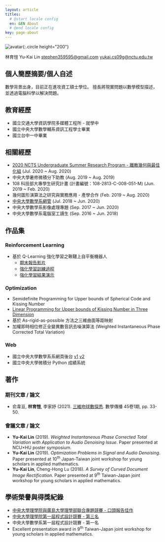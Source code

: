```yaml
---
layout: article
titles:
  # @start locale config
  en: &EN About
  # @end locale config
key: page-about
---
```


![avatar](https://lh3.googleusercontent.com/a-/AOh14GhnBsa3whM8nDU2qGfFG84MKmM_4AOFJ91qkz8c-g){:.circle height="200"}

林育愷 Yu-Kai Lin
stephen359595@gmail.com
yukai.cs09g@nctu.edu.tw

## 個人簡歷摘要/個人自述

數學背景出身，目前正在進攻資工碩士學位。
擅長將現實問題以數學模型描述，並透過電腦科學以解決問題。

## 教育經歷

- 國立交通大學資訊學院多媒體工程所 - 就學中
- 國立中央大學數學輔系資訊工程學士畢業
- 國立台中一中畢業

## 相關經歷

- [2020 NCTS Undergraduate Summer Research Program - 離散幾何與最佳化組](http://www.ncts.ntu.edu.tw/news_detail.php?nid=85) (Jul. 2020 ~ Aug. 2020)
- 中央大學暑修微積分下助教 (Aug. 2019 ~ Aug. 2019)
- 108 科技部大專學生研究計畫 (計畫編號：108-2813-C-008-051-M) (Jun. 2019 ~ Feb. 2020)
- 幾何圖形演算法之研究與實務應用 - 產學合作 (Feb. 2019 ~ Aug. 2020)
- [中央大學數學系網管](http://w2.math.ncu.edu.tw/about/mcl) (Jul. 2018 ~ Jun. 2020)
- 中央大學數學系影像處理專題 (Sep. 2017 ~ Jun. 2020)
- 中央大學數學系電腦室工讀生 (Sep. 2016 ~ Jun. 2018)

## 作品集

### Reinforcement Learning

- 基於 Q-Learning 強化學習之鞦韆上自平衡機器人
  - [期末報告影片](https://youtu.be/U6wQOqiuYWM?t=554)
  - [強化學習訓練過程](https://youtu.be/ZI97zVL4Qdk)
  - [強化學習結果演示](https://youtu.be/X84S3kAQsjw)

### Optimization

- Semidefinite Programming for Upper bounds of Spherical Code and Kissing Number
- [Linear Programming for Upper bounds of Kissing Number in Three Dimension](https://github.com/StephLin/kissing-number-problem-r3)
- 基於 As-rigid-as-possible 方法之三維曲面等距映射
- 加權即時相位修正全變異數音訊去噪演算法
  (Weighted Instantaneous Phase Corrected Total Variation)

### Web

- 國立中央大學數學系系網頁後台 [v1](http://w2.math.ncu.edu.tw/portal) [v2](http://portal.math.ncu.edu.tw)
- 國立中央大學微積分 Python 成績系統

## 著作

### 期刊文章 / 論文

- 俞韋亘, **林育愷**, 李家妤 (2021). [三維吻球數探悉](https://web.math.sinica.edu.tw/mathmedia/HTMLarticle18.jsp?mID=45104). 數學傳播 45卷1期, pp. 33-50.

### 會議文章 / 論文

- **Yu-Kai Lin** (2019). _Weighted Instantaneous Phase Corrected Total Variation with Application to Audio Denoising Issue_. Paper presented at NCU&times;HU poster symposium.
- **Yu-Kai Lin** (2019). _Optimization Problems in Signal and Audio Denoising_. Paper presented at 10<sup>th</sup> Japan-Taiwan joint workshop for young scholars in applied mathematics.
- **Yu-Kai Lin**, Cheng-Hong Lu (2018). _A Survey of Curved Document Image Rectification_. Paper presented at 9<sup>th</sup> Taiwan-Japan joint workshop for young scholars in applied mathematics.

## 學術榮譽與得獎紀錄

- [中央大學理學院與廣島大學理學部聯合專題競賽 - 口頭報告佳作](https://www.science.ncu.edu.tw/single-post/2019/06/12/0610-%E5%B0%88%E9%A1%8C%E6%88%90%E6%9E%9C%E6%B5%B7%E5%A0%B1%E8%A9%95%E6%AF%94%E7%8D%B2%E7%8D%8E%E5%90%8D%E5%96%AE)
- [中央大學理學院第一屆程式設計競賽 - 第三名](https://www.science.ncu.edu.tw/single-post/2019/06/11/%E7%90%86%E5%AD%B8%E9%99%A2%E7%AC%AC%E4%B8%80%E5%B1%86%E7%A8%8B%E5%BC%8F%E8%A8%AD%E8%A8%88%E6%AF%94%E8%B3%BD%E7%8D%B2%E7%8D%8E%E5%90%8D%E5%96%AE)
- 中央大學數學系第一屆程式設計競賽 - 第一名
- Excellent presentation award in 9<sup>th</sup> Taiwan-Japan joint workshop for young scholars in applied mathematics.
